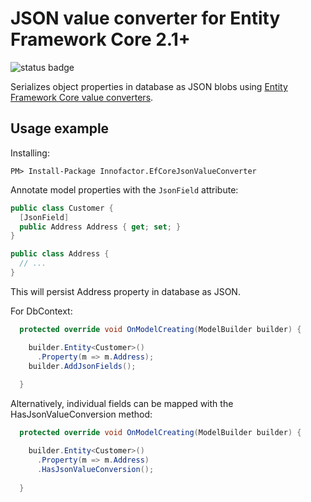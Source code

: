 ﻿# JSON value converter for Entity Framework Core 2.1+

![status badge](https://innofactor-agile.visualstudio.com/_apis/public/build/definitions/8f49bcda-8276-4721-8f2e-aa1f54924edf/19/badge)

Serializes object properties in database as JSON blobs using [Entity Framework Core value converters](https://docs.microsoft.com/en-us/ef/core/modeling/value-conversions).

## Usage example

Installing:
```
PM> Install-Package Innofactor.EfCoreJsonValueConverter
```

Annotate model properties with the ```JsonField``` attribute:
```csharp
public class Customer {
  [JsonField]
  public Address Address { get; set; }
}

public class Address {
  // ...
}
```

This will persist Address property in database as JSON.

For DbContext:

```csharp
  protected override void OnModelCreating(ModelBuilder builder) {

    builder.Entity<Customer>()
      .Property(m => m.Address);
    builder.AddJsonFields();        
    
  }
```

Alternatively, individual fields can be mapped with the HasJsonValueConversion method:
```csharp
  protected override void OnModelCreating(ModelBuilder builder) {

    builder.Entity<Customer>()
      .Property(m => m.Address)
      .HasJsonValueConversion();
    
  }
```